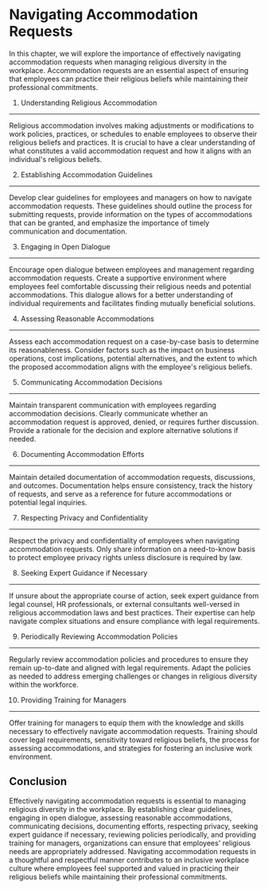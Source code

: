 Navigating Accommodation Requests
=============================================

In this chapter, we will explore the importance of effectively navigating accommodation requests when managing religious diversity in the workplace. Accommodation requests are an essential aspect of ensuring that employees can practice their religious beliefs while maintaining their professional commitments.

1. Understanding Religious Accommodation
----------------------------------------

Religious accommodation involves making adjustments or modifications to work policies, practices, or schedules to enable employees to observe their religious beliefs and practices. It is crucial to have a clear understanding of what constitutes a valid accommodation request and how it aligns with an individual's religious beliefs.

2. Establishing Accommodation Guidelines
----------------------------------------

Develop clear guidelines for employees and managers on how to navigate accommodation requests. These guidelines should outline the process for submitting requests, provide information on the types of accommodations that can be granted, and emphasize the importance of timely communication and documentation.

3. Engaging in Open Dialogue
----------------------------

Encourage open dialogue between employees and management regarding accommodation requests. Create a supportive environment where employees feel comfortable discussing their religious needs and potential accommodations. This dialogue allows for a better understanding of individual requirements and facilitates finding mutually beneficial solutions.

4. Assessing Reasonable Accommodations
--------------------------------------

Assess each accommodation request on a case-by-case basis to determine its reasonableness. Consider factors such as the impact on business operations, cost implications, potential alternatives, and the extent to which the proposed accommodation aligns with the employee's religious beliefs.

5. Communicating Accommodation Decisions
----------------------------------------

Maintain transparent communication with employees regarding accommodation decisions. Clearly communicate whether an accommodation request is approved, denied, or requires further discussion. Provide a rationale for the decision and explore alternative solutions if needed.

6. Documenting Accommodation Efforts
------------------------------------

Maintain detailed documentation of accommodation requests, discussions, and outcomes. Documentation helps ensure consistency, track the history of requests, and serve as a reference for future accommodations or potential legal inquiries.

7. Respecting Privacy and Confidentiality
-----------------------------------------

Respect the privacy and confidentiality of employees when navigating accommodation requests. Only share information on a need-to-know basis to protect employee privacy rights unless disclosure is required by law.

8. Seeking Expert Guidance if Necessary
---------------------------------------

If unsure about the appropriate course of action, seek expert guidance from legal counsel, HR professionals, or external consultants well-versed in religious accommodation laws and best practices. Their expertise can help navigate complex situations and ensure compliance with legal requirements.

9. Periodically Reviewing Accommodation Policies
------------------------------------------------

Regularly review accommodation policies and procedures to ensure they remain up-to-date and aligned with legal requirements. Adapt the policies as needed to address emerging challenges or changes in religious diversity within the workforce.

10. Providing Training for Managers
-----------------------------------

Offer training for managers to equip them with the knowledge and skills necessary to effectively navigate accommodation requests. Training should cover legal requirements, sensitivity toward religious beliefs, the process for assessing accommodations, and strategies for fostering an inclusive work environment.

Conclusion
----------

Effectively navigating accommodation requests is essential to managing religious diversity in the workplace. By establishing clear guidelines, engaging in open dialogue, assessing reasonable accommodations, communicating decisions, documenting efforts, respecting privacy, seeking expert guidance if necessary, reviewing policies periodically, and providing training for managers, organizations can ensure that employees' religious needs are appropriately addressed. Navigating accommodation requests in a thoughtful and respectful manner contributes to an inclusive workplace culture where employees feel supported and valued in practicing their religious beliefs while maintaining their professional commitments.
